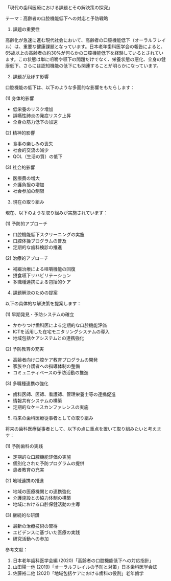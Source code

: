 「現代の歯科医療における課題とその解決策の探究」

テーマ：高齢者の口腔機能低下への対応と予防戦略

1. 課題の重要性

高齢化が急速に進む現代社会において、高齢者の口腔機能低下（オーラルフレイル）は、重要な健康課題となっています。日本老年歯科医学会の報告によると、65歳以上の高齢者の約30%が何らかの口腔機能低下を経験しているとされています。この状態は単に咀嚼や嚥下の問題だけでなく、栄養状態の悪化、全身の健康低下、さらには認知機能の低下にも関連することが明らかになっています。

2. 課題が及ぼす影響

口腔機能の低下は、以下のような多面的な影響をもたらします：

(1) 身体的影響
- 低栄養のリスク増加
- 誤嚥性肺炎の発症リスク上昇
- 全身の筋力低下の加速

(2) 精神的影響
- 食事の楽しみの喪失
- 社会的交流の減少
- QOL（生活の質）の低下

(3) 社会的影響
- 医療費の増大
- 介護負担の増加
- 社会参加の制限

3. 現在の取り組み

現在、以下のような取り組みが実施されています：

(1) 予防的アプローチ
- 口腔機能低下スクリーニングの実施
- 口腔体操プログラムの普及
- 定期的な歯科検診の推進

(2) 治療的アプローチ
- 補綴治療による咀嚼機能の回復
- 摂食嚥下リハビリテーション
- 多職種連携による包括的ケア

4. 課題解決のための提案

以下の具体的な解決策を提案します：

(1) 早期発見・予防システムの確立
- かかりつけ歯科医による定期的な口腔機能評価
- ICTを活用した在宅モニタリングシステムの導入
- 地域包括ケアシステムとの連携強化

(2) 予防教育の充実
- 高齢者向け口腔ケア教育プログラムの開発
- 家族や介護者への指導体制の整備
- コミュニティベースの予防活動の推進

(3) 多職種連携の強化
- 歯科医師、医師、看護師、管理栄養士等の連携促進
- 情報共有システムの構築
- 定期的なケースカンファレンスの実施

5. 将来の歯科医療従事者としての取り組み

将来の歯科医療従事者として、以下の点に重点を置いて取り組みたいと考えます：

(1) 予防歯科の実践
- 定期的な口腔機能評価の実施
- 個別化された予防プログラムの提供
- 患者教育の充実

(2) 地域連携の推進
- 地域の医療機関との連携強化
- 介護施設との協力体制の構築
- 地域における口腔保健活動の主導

(3) 継続的な研鑽
- 最新の治療技術の習得
- エビデンスに基づいた医療の実践
- 研究活動への参加

参考文献：
1. 日本老年歯科医学会編 (2020)「高齢者の口腔機能低下への対応指針」
2. 山田陽一他 (2019)「オーラルフレイルの予防と対策」日本歯科医学会誌
3. 佐藤裕二他 (2021)「地域包括ケアにおける歯科の役割」老年歯学